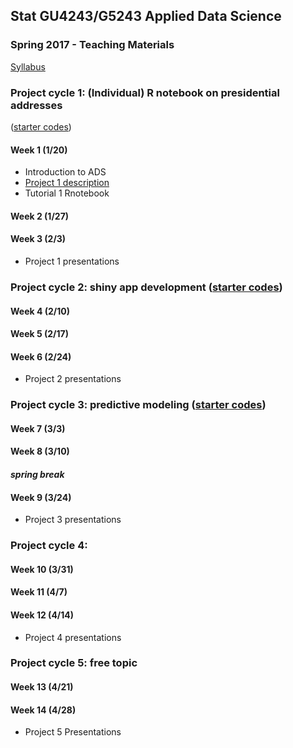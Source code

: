## Stat GU4243/G5243 Applied Data Science
### Spring 2017 - Teaching Materials

[Syllabus](CourseInfo/G5243_Spring_2017_ADS.md)

### Project cycle 1: (Individual) R notebook on presidential addresses
([starter codes](link))
#### Week 1 (1/20)
+ Introduction to ADS
+ [Project 1 description](Projects_startercodes/Project1-RNotebook/doc/Proj1_desc.md)
+ Tutorial 1 Rnotebook

#### Week 2 (1/27)
#### Week 3 (2/3)
+ Project 1 presentations

### Project cycle 2: shiny app development ([starter codes](link))
#### Week 4 (2/10)
#### Week 5 (2/17)
#### Week 6 (2/24)
+ Project 2 presentations

### Project cycle 3: predictive modeling ([starter codes](link))

#### Week 7 (3/3)
#### Week 8 (3/10)
#### *spring break*
#### Week 9 (3/24) 
+ Project 3 presentations

### Project cycle 4: 
#### Week 10 (3/31)
#### Week 11 (4/7)
#### Week 12 (4/14)
+ Project 4 presentations

### Project cycle 5: free topic

#### Week 13 (4/21)
#### Week 14 (4/28) 
+ Project 5 Presentations

